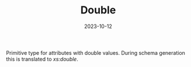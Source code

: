 ﻿---
title: Double
toc: false
type: specs
date: "2023-10-12"
draft: false
specification: VEC
version: 2.1.0
documentType: "Recommendation"
elementType: Class
classes:
  - Double
menu_name: vec-2.1.0
---
<p> Primitive type for attributes with double values. During schema generation this is translated to <i>xs:double</i>.      </p>